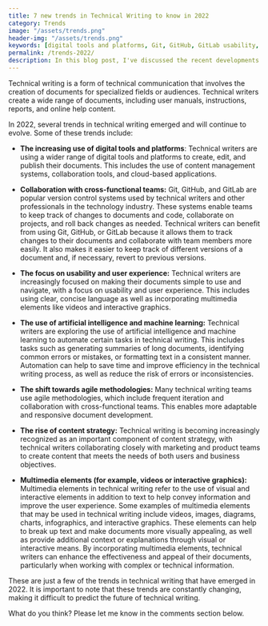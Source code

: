 ```yaml
---
title: 7 new trends in Technical Writing to know in 2022
category: Trends
image: "/assets/trends.png"
header-img: "/assets/trends.png"
keywords: [digital tools and platforms, Git, GitHub, GitLab usability, user experience, artificial intelligence, machine learning, agile methodologies, content strategy]
permalink: /trends-2022/
description: In this blog post, I've discussed the recent developments in Technical Writing and provided a list of seven trends to keep an eye on.
---
```


Technical writing is a form of technical communication that involves the creation of documents for specialized fields or audiences. Technical writers create a wide range of documents, including user manuals, instructions, reports, and online help content.

In 2022, several trends in technical writing emerged and will continue to evolve. Some of these trends include:

*  **The increasing use of digital tools and platforms**: Technical writers are using a wider range of digital tools and platforms to create, edit, and publish their documents. This includes the use of content management systems, collaboration tools, and cloud-based applications.

* **Collaboration with cross-functional teams:** Git, GitHub, and GitLab are popular version control systems used by technical writers and other professionals in the technology industry. These systems enable teams to keep track of changes to documents and code, collaborate on projects, and roll back changes as needed. Technical writers can benefit from using Git, GitHub, or GitLab because it allows them to track changes to their documents and collaborate with team members more easily. It also makes it easier to keep track of different versions of a document and, if necessary, revert to previous versions.

* **The focus on usability and user experience:** Technical writers are increasingly focused on making their documents simple to use and navigate, with a focus on usability and user experience. This includes using clear, concise language as well as incorporating multimedia elements like videos and interactive graphics.

* **The use of artificial intelligence and machine learning:** Technical writers are exploring the use of artificial intelligence and machine learning to automate certain tasks in technical writing. This includes tasks such as generating summaries of long documents, identifying common errors or mistakes, or formatting text in a consistent manner. Automation can help to save time and improve efficiency in the technical writing process, as well as reduce the risk of errors or inconsistencies.

* **The shift towards agile methodologies:** Many technical writing teams use agile methodologies, which include frequent iteration and collaboration with cross-functional teams. This enables more adaptable and responsive document development.

* **The rise of content strategy:** Technical writing is becoming increasingly recognized as an important component of content strategy, with technical writers collaborating closely with marketing and product teams to create content that meets the needs of both users and business objectives.

*  **Multimedia elements (for example, videos or interactive graphics):** Multimedia elements in technical writing refer to the use of visual and interactive elements in addition to text to help convey information and improve the user experience. Some examples of multimedia elements that may be used in technical writing include videos, images, diagrams, charts, infographics, and interactive graphics. These elements can help to break up text and make documents more visually appealing, as well as provide additional context or explanations through visual or interactive means. By incorporating multimedia elements, technical writers can enhance the effectiveness and appeal of their documents, particularly when working with complex or technical information.

These are just a few of the trends in technical writing that have emerged in 2022. It is important to note that these trends are constantly changing, making it difficult to predict the future of technical writing. 

What do you think? Please let me know in the comments section below.